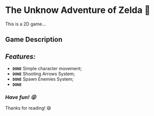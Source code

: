 # The Unknow Adventure of Zelda :bow_and_arrow: 

This is a 2D game...

## Game Description 


## *Features:*

- **`DONE`** Simple character movement;
- **`DONE`** Shooting Arrows System;
- **`DONE`** Spawn Enemies System;
- **`DONE`** 


### ***Have fun! :stuck_out_tongue_winking_eye:*** 
Thanks for reading! :smile:
